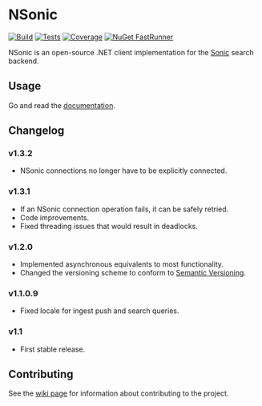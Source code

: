 # NSonic

[![Build](https://img.shields.io/azure-devops/build/cyaspik/DotNet/5/master.svg)](https://dev.azure.com/cyaspik/DotNet/_build/latest?definitionId=5)
[![Tests](https://img.shields.io/azure-devops/tests/cyaspik/DotNet/5/master.svg)](https://dev.azure.com/cyaspik/DotNet/_build/latest?definitionId=5)
[![Coverage](https://img.shields.io/azure-devops/coverage/cyaspik/DotNet/5/master.svg)](https://dev.azure.com/cyaspik/DotNet/_build/latest?definitionId=5)
[![NuGet FastRunner](https://img.shields.io/nuget/v/NSonic.svg)](https://www.nuget.org/packages/NSonic/)

NSonic is an open-source .NET client implementation for the [Sonic](https://github.com/valeriansaliou/sonic) search backend.

## Usage

Go and read the [documentation](https://dev.azure.com/cyaspik/DotNet/_wiki/wikis/DotNet.wiki/14/Documentation).

## Changelog

### v1.3.2

* NSonic connections no longer have to be explicitly connected.

### v1.3.1

* If an NSonic connection operation fails, it can be safely retried.
* Code improvements.
* Fixed threading issues that would result in deadlocks.

### v1.2.0

* Implemented asynchronous equivalents to most functionality.
* Changed the versioning scheme to conform to [Semantic Versioning](https://semver.org/).

### v1.1.0.9

* Fixed locale for ingest push and search queries.

### v1.1

* First stable release.

## Contributing

See the [wiki page](https://dev.azure.com/cyaspik/DotNet/_wiki/wikis/DotNet.wiki/12/Development-process) for information
about contributing to the project.
